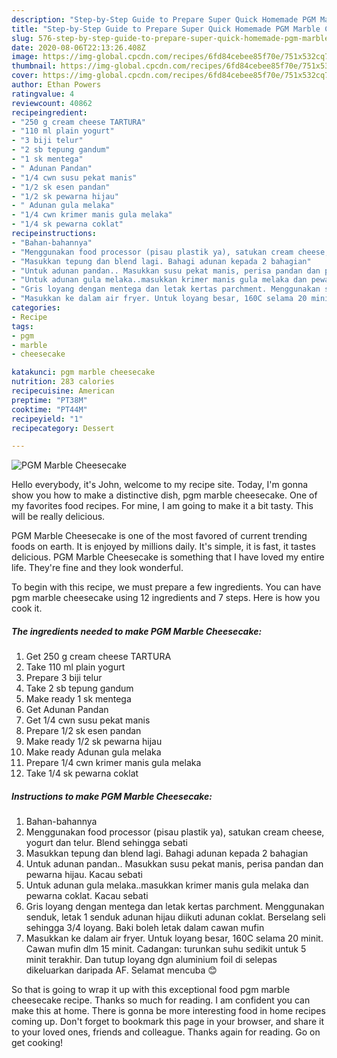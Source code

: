 ```yaml
---
description: "Step-by-Step Guide to Prepare Super Quick Homemade PGM Marble Cheesecake"
title: "Step-by-Step Guide to Prepare Super Quick Homemade PGM Marble Cheesecake"
slug: 576-step-by-step-guide-to-prepare-super-quick-homemade-pgm-marble-cheesecake
date: 2020-08-06T22:13:26.408Z
image: https://img-global.cpcdn.com/recipes/6fd84cebee85f70e/751x532cq70/pgm-marble-cheesecake-resipi-foto-utama.jpg
thumbnail: https://img-global.cpcdn.com/recipes/6fd84cebee85f70e/751x532cq70/pgm-marble-cheesecake-resipi-foto-utama.jpg
cover: https://img-global.cpcdn.com/recipes/6fd84cebee85f70e/751x532cq70/pgm-marble-cheesecake-resipi-foto-utama.jpg
author: Ethan Powers
ratingvalue: 4
reviewcount: 40862
recipeingredient:
- "250 g cream cheese TARTURA"
- "110 ml plain yogurt"
- "3 biji telur"
- "2 sb tepung gandum"
- "1 sk mentega"
- " Adunan Pandan"
- "1/4 cwn susu pekat manis"
- "1/2 sk esen pandan"
- "1/2 sk pewarna hijau"
- " Adunan gula melaka"
- "1/4 cwn krimer manis gula melaka"
- "1/4 sk pewarna coklat"
recipeinstructions:
- "Bahan-bahannya"
- "Menggunakan food processor (pisau plastik ya), satukan cream cheese, yogurt dan telur. Blend sehingga sebati"
- "Masukkan tepung dan blend lagi. Bahagi adunan kepada 2 bahagian"
- "Untuk adunan pandan.. Masukkan susu pekat manis, perisa pandan dan pewarna hijau. Kacau sebati"
- "Untuk adunan gula melaka..masukkan krimer manis gula melaka dan pewarna coklat. Kacau sebati"
- "Gris loyang dengan mentega dan letak kertas parchment. Menggunakan senduk, letak 1 senduk adunan hijau diikuti adunan coklat. Berselang seli sehingga 3/4 loyang. Baki boleh letak dalam cawan mufin"
- "Masukkan ke dalam air fryer. Untuk loyang besar, 160C selama 20 minit. Cawan mufin dlm 15 minit. Cadangan: turunkan suhu sedikit untuk 5 minit terakhir. Dan tutup loyang dgn aluminium foil di selepas dikeluarkan daripada AF. Selamat mencuba 😊"
categories:
- Recipe
tags:
- pgm
- marble
- cheesecake

katakunci: pgm marble cheesecake 
nutrition: 283 calories
recipecuisine: American
preptime: "PT38M"
cooktime: "PT44M"
recipeyield: "1"
recipecategory: Dessert

---
```



![PGM Marble Cheesecake](https://img-global.cpcdn.com/recipes/6fd84cebee85f70e/751x532cq70/pgm-marble-cheesecake-resipi-foto-utama.jpg)

Hello everybody, it's John, welcome to my recipe site. Today, I'm gonna show you how to make a distinctive dish, pgm marble cheesecake. One of my favorites food recipes. For mine, I am going to make it a bit tasty. This will be really delicious.



PGM Marble Cheesecake is one of the most favored of current trending foods on earth. It is enjoyed by millions daily. It's simple, it is fast, it tastes delicious. PGM Marble Cheesecake is something that I have loved my entire life. They're fine and they look wonderful.


To begin with this recipe, we must prepare a few ingredients. You can have pgm marble cheesecake using 12 ingredients and 7 steps. Here is how you cook it.

<!--inarticleads1-->

##### The ingredients needed to make PGM Marble Cheesecake:

1. Get 250 g cream cheese TARTURA
1. Take 110 ml plain yogurt
1. Prepare 3 biji telur
1. Take 2 sb tepung gandum
1. Make ready 1 sk mentega
1. Get  Adunan Pandan
1. Get 1/4 cwn susu pekat manis
1. Prepare 1/2 sk esen pandan
1. Make ready 1/2 sk pewarna hijau
1. Make ready  Adunan gula melaka
1. Prepare 1/4 cwn krimer manis gula melaka
1. Take 1/4 sk pewarna coklat




<!--inarticleads2-->

##### Instructions to make PGM Marble Cheesecake:

1. Bahan-bahannya
1. Menggunakan food processor (pisau plastik ya), satukan cream cheese, yogurt dan telur. Blend sehingga sebati
1. Masukkan tepung dan blend lagi. Bahagi adunan kepada 2 bahagian
1. Untuk adunan pandan.. Masukkan susu pekat manis, perisa pandan dan pewarna hijau. Kacau sebati
1. Untuk adunan gula melaka..masukkan krimer manis gula melaka dan pewarna coklat. Kacau sebati
1. Gris loyang dengan mentega dan letak kertas parchment. Menggunakan senduk, letak 1 senduk adunan hijau diikuti adunan coklat. Berselang seli sehingga 3/4 loyang. Baki boleh letak dalam cawan mufin
1. Masukkan ke dalam air fryer. Untuk loyang besar, 160C selama 20 minit. Cawan mufin dlm 15 minit. Cadangan: turunkan suhu sedikit untuk 5 minit terakhir. Dan tutup loyang dgn aluminium foil di selepas dikeluarkan daripada AF. Selamat mencuba 😊




So that is going to wrap it up with this exceptional food pgm marble cheesecake recipe. Thanks so much for reading. I am confident you can make this at home. There is gonna be more interesting food in home recipes coming up. Don't forget to bookmark this page in your browser, and share it to your loved ones, friends and colleague. Thanks again for reading. Go on get cooking!

